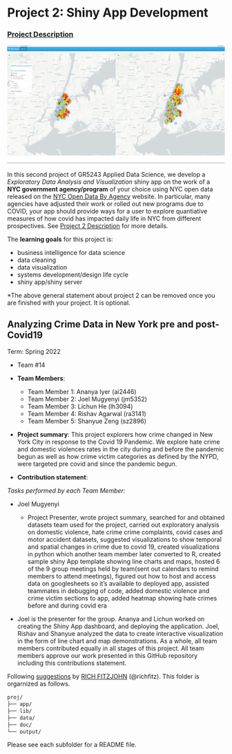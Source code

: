 # Project 2: Shiny App Development

### [Project Description](doc/project2_desc.md)

![screenshot](doc/figs/map.jpg)

In this second project of GR5243 Applied Data Science, we develop a *Exploratory Data Analysis and Visualization* shiny app on the work of a **NYC government agency/program** of your choice using NYC open data released on the [NYC Open Data By Agency](https://opendata.cityofnewyork.us/data/) website. In particular, many agencies have adjusted their work or rolled out new programs due to COVID, your app should provide ways for a user to explore quantiative measures of how covid has impacted daily life in NYC from different prospectives. See [Project 2 Description](doc/project2_desc.md) for more details.  

The **learning goals** for this project is:

- business intelligence for data science
- data cleaning
- data visualization
- systems development/design life cycle
- shiny app/shiny server

*The above general statement about project 2 can be removed once you are finished with your project. It is optional.

## Analyzing Crime Data in New York pre and post-Covid19 
Term: Spring 2022

+ Team #14
+ **Team Members**:
	+ Team Member 1: Ananya Iyer (ai2446)
	+ Team Member 2: Joel Mugyenyi (jm5352)
	+ Team Member 3: Lichun He (lh3094)
	+ Team Member 4: Rishav Agarwal (ra3141)
	+ Team Member 5: Shanyue Zeng (sz2896)

+ **Project summary**: This project explorers how crime changed in New York City in response to the Covid 19 Pandemic. We explore hate crime and domestic violences rates in the city during and before the pandemic begun as well as how crime victim categories as defined by the NYPD, were targeted pre covid and since the pandemic begun.

+ **Contribution statement**: 

*Tasks performed by each Team Member:*
+ Joel Mugyenyi

	+ Project Presenter, wrote project summary, searched for and obtained datasets team used for the project, carried out exploratory analysis on domestic violence, hate crime crime complaints, covid cases and motor accident datasets, suggested visualizations to show temporal and spatial changes in crime due to covid 19, created visualizations in python which another team member later converted to R, created sample shiny App template showing line charts and maps, hosted 6 of the 9 group meetings held by team(sent out calendars to remind members to attend meetings), figured out how to host and access data on googlesheets so it’s available to deployed app, assisted teammates in debugging of code, added domestic violence and crime victim sections to app, added heatmap showing hate crimes before and during covid era
	
+ Joel is the presenter for the group. Ananya and Lichun worked on creating the Shiny App dashboard, and deploying the application. Joel, Rishav and Shanyue analyzed the data to create interactive visualization in the form of line chart and map demonstrations. As a whole, all team members contributed equally in all stages of this project. All team members approve our work presented in this GitHub repository including this contributions statement. 

Following [suggestions](http://nicercode.github.io/blog/2013-04-05-projects/) by [RICH FITZJOHN](http://nicercode.github.io/about/#Team) (@richfitz). This folder is orgarnized as follows.

```
proj/
├── app/
├── lib/
├── data/
├── doc/
└── output/
```

Please see each subfolder for a README file.

